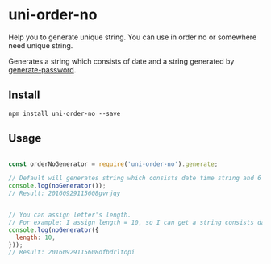 # uni-order-no

Help you to generate unique string. You can use in order no or somewhere need unique string.

Generates a string which consists of date and a string generated by [generate-password](https://github.com/brendanashworth/generate-password).

## Install

```
npm install uni-order-no --save
```

## Usage

```javascript

const orderNoGenerator = require('uni-order-no').generate;

// Default will generates string which consists date time string and 6 lower case letters.
console.log(noGenerator());
// Result: 20160929115608gvrjqy


// You can assign letter's length.
// For example: I assign length = 10, so I can get a string consists date time string and 10 lower case letters.
console.log(noGenerator({
  length: 10,
}));
// Result: 20160929115608ofbdrltopi
```
